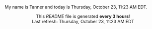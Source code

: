 My name is Tanner and today is Thursday, October 23, 11:23 AM EDT.

<p align="center">This <i>README</i> file is generated <b>every 3 hours</b>!</br>Last refresh: Thursday, October 23, 11:23 AM EDT<br /></p>
